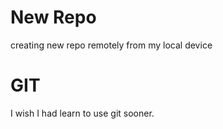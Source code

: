 # New Repo

creating new repo remotely from my local device


# GIT 

I wish I had learn to use git sooner.